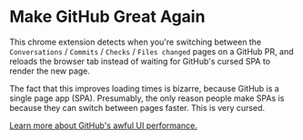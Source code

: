 # Make GitHub Great Again

This chrome extension detects when you're switching between the `Conversations` / `Commits` / `Checks` / `Files changed` pages on a GitHub PR, and reloads the browser tab instead of waiting for GitHub's cursed SPA to render the new page.

The fact that this improves loading times is bizarre, because GitHub is a single page app (SPA). Presumably, the only reason people make SPAs is because they can switch between pages faster. This is very cursed.

[Learn more about GitHub's awful UI performance.](https://yoyo-code.com/why-is-github-ui-getting-so-much-slower/)
